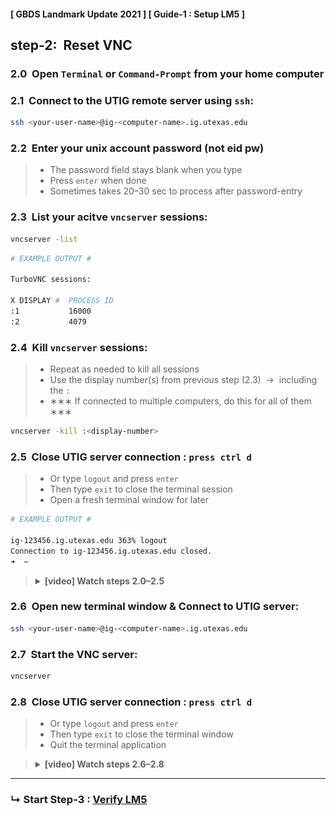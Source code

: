 #### [ GBDS Landmark Update 2021 ] [ Guide-1 : Setup LM5 ]


## step-2:&#x00A0; Reset VNC


### 2.0&#x00A0; Open `Terminal` or `Command-Prompt` from your home computer

### 2.1&#x00A0; Connect to the UTIG remote server using `ssh`:
 
```bash
ssh <your-user-name>@ig-<computer-name>.ig.utexas.edu

```

### 2.2&#x00A0; Enter your unix account password (not eid pw)

> * The password field stays blank when you type
> * Press `enter` when done
> * Sometimes takes 20–30 sec to process after password-entry

### 2.3&#x00A0; List your acitve `vncserver` sessions:

```bash
vncserver -list

```

```bash
# EXAMPLE OUTPUT #

TurboVNC sessions:

X DISPLAY #  PROCESS ID
:1           16000
:2           4079

```

### 2.4&#x00A0; Kill `vncserver` sessions:

> * Repeat as needed to kill all sessions
> * Use the display number(s) from previous step (2.3) &nbsp;&#x2192;&nbsp; including the `:`
> * &#x2217;&#x2217;&#x2217; If connected to multiple computers, do this for all of them &#x2217;&#x2217;&#x2217;  

```bash
vncserver -kill :<display-number>

```

### 2.5&#x00A0; Close UTIG server connection : `press ctrl d`

> * Or type `logout` and press `enter`
> * Then type `exit` to close the terminal session
> * Open a fresh terminal window for later

```bash
# EXAMPLE OUTPUT #

ig-123456.ig.utexas.edu 363% logout
Connection to ig-123456.ig.utexas.edu closed.
➜  ~

```

<blockquote>
<details><summary><b>[video] Watch steps 2.0–2.5</b></summary>

![](../../img/guide1/step2/set-vnc-1-kill.gif)

</details>
</blockquote>

### 2.6&#x00A0; Open new terminal window & Connect to UTIG server:

```bash
ssh <your-user-name>@ig-<computer-name>.ig.utexas.edu

```

### 2.7&#x00A0; Start the VNC server:

```bash
vncserver

```

### 2.8&#x00A0; Close UTIG server connection : `press ctrl d`

> * Or type `logout` and press `enter`
> * Then type `exit` to close the terminal window
> * Quit the terminal application

<blockquote>
<details><summary><b>[video] Watch steps 2.6–2.8</b></summary>

![](../../img/guide1/step2/set-vnc-2-fresh.gif)

</details>
</blockquote>

<hr>

### &#x21B3; Start Step-3 : [Verify LM5](./step3-verify-lm5.md)

<br>
